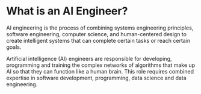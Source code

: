 # What is an AI Engineer?

AI engineering is the process of combining systems engineering principles, software engineering, computer science, and human-centered design to create intelligent systems that can complete certain tasks or reach certain goals.

Artificial intelligence (AI) engineers are responsible for developing, programming and training the complex networks of algorithms that make up AI so that they can function like a human brain. This role requires combined expertise in software development, programming, data science and data engineering. 